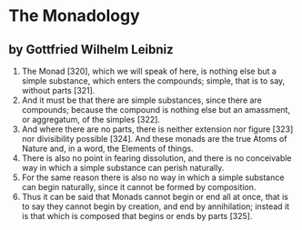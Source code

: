 # The Monadology
## by Gottfried Wilhelm Leibniz

1. The Monad [320], which we will speak of here, is nothing else but a simple substance, which enters the compounds; simple, that is to say, without parts [321].
2. And it must be that there are simple substances, since there are compounds; because the compound is nothing else but an amassment, or aggregatum, of the simples [322].
3. And where there are no parts, there is neither extension nor figure [323] nor divisibility possible [324]. And these monads are the true Atoms of Nature and, in a word, the Elements of things.
4. There is also no point in fearing dissolution, and there is no conceivable way in which a simple substance can perish naturally.
5. For the same reason there is also no way in which a simple substance can begin naturally, since it cannot be formed by composition.
6. Thus it can be said that Monads cannot begin or end all at once, that is to say they cannot begin by creation, and end by annihilation; instead it is that which is composed that begins or ends by parts [325].
